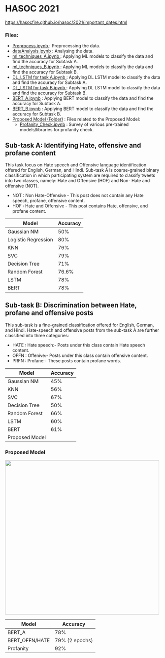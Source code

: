 # HASOC 2021

https://hasocfire.github.io/hasoc/2021/important_dates.html

### Files: 

* <a href="./Preprocess.ipynb"> Preprocess.ipynb </a> : Preprocessing the data.
* <a href="./dataAnalysis.ipynb"> dataAnalysis.ipynb </a> : Analysing the data.
* <a href="./Subtask A/ml_techniques_A.ipynb">ml_techniques_A.ipynb </a> : Applying ML models to classify the data and find the accuracy for Subtask A.
* <a href="./Subtask B/ml_techniques_B.ipynb">ml_techniques_B.ipynb </a> : Applying ML models to classify the data and find the accuracy for Subtask B.
* <a href="./Subtask A/DL_LSTM for task A.ipynb">DL_LSTM for task A.ipynb </a> : Applying DL LSTM model to classify the data and find the accuracy for Subtask A.
* <a href="./Subtask B/DL_LSTM for task B.ipynb">DL_LSTM for task B.ipynb </a> : Applying DL LSTM model to classify the data and find the accuracy for Subtask B.
* <a href="./Subtask A/BERT_A.ipynb">BERT_A.ipynb</a> : Applying BERT model to classify the data and find the accuracy for Subtask A.
* <a href="./Subtask B/BERT_B.ipynb">BERT_B.ipynb</a> : Applying BERT model to classify the data and find the accuracy for Subtask B.
* <a href="./Subtask B/Proposed Model">Proposed Model (Folder)</a> : Files related to the Proposed Model:
  * <a href="./Subtask B/Proposed Model/Profanity_Check.ipynb">Profanity_Check.ipynb</a> : Survey of various pre-trained models/libraries for profanity check.


## Sub-task A: Identifying Hate, offensive and profane content
This task focus on Hate speech and Offensive language identification offered for English, German, and Hindi. Sub-task A is coarse-grained binary classification in which participating system are required to classify tweets into two classes, namely: Hate and Offensive (HOF) and Non- Hate and offensive (NOT).

* NOT :
Non Hate-Offensive - This post does not contain any Hate speech, profane, offensive content.
* HOF :
Hate and Offensive - This post contains Hate, offensive, and profane content.

Model | Accuracy
------------- | -------------
Gaussian NM  | 50%
Logistic Regression  | 80%
KNN | 76%
SVC | 79%
Decision Tree | 71%
Random Forest  | 76.6%
LSTM | 78%
BERT  | 78%


## Sub-task B: Discrimination between Hate, profane and offensive posts
This sub-task is a fine-grained classification offered for English, German, and Hindi. Hate-speech and offensive posts from the sub-task A are further classified into three categories:

* HATE :
Hate speech:- Posts under this class contain Hate speech content.
* OFFN :
Offenive:- Posts under this class contain offensive content.
* PRFN :
Profane:- These posts contain profane words.

Model | Accuracy
------------- | -------------
Gaussian NM  | 45%
KNN | 56%
SVC | 67%
Decision Tree | 50%
Random Forest  | 66%
LSTM | 60%
BERT  | 61%
Proposed Model  |

### Proposed Model
<img width="500px" src="https://user-images.githubusercontent.com/68152189/131229132-34be0315-c784-4a50-91a8-910ef2152a65.png">

Model | Accuracy
------------- | -------------
BERT_A  | 78%
BERT_OFFN/HATE  | 79% (2 epochs)
Profanity  | 92%

